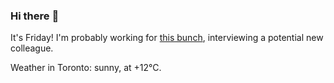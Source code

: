 ### Hi there :wave:

It's Friday! I'm probably working for [this bunch](https://github.com/kohofinancial), interviewing a potential new colleague.

Weather in Toronto: sunny, at +12°C.
